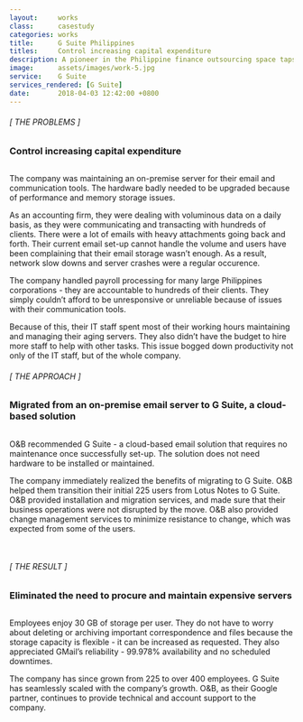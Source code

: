 ```yaml
---
layout:     works
class:      casestudy
categories: works
title:      G Suite Philippines
titles:     Control increasing capital expenditure
description: A pioneer in the Philippine finance outsourcing space taps Orange and Bronze to provide a solution to eliminate costs associated with hardware procurement
image:      assets/images/work-5.jpg
service:    G Suite
services_rendered: [G Suite]
date:       2018-04-03 12:42:00 +0800
---
```

<div class="row">
  <div class="col-12 col-lg-6">
    <H6>[ THE PROBLEMS ]</H6>
    <H3>
      Control increasing capital expenditure
    </H3>
    <img src="{{ "assets/images/hr.svg" | relative_url }}" alt="" class="hr" />
  </div>
  <div class="col-12 col-lg-6">
    <p>
      The company was maintaining an on-premise server for their email and communication tools. The hardware badly needed to be upgraded because of performance and memory storage issues.
    </p>
    <p>
      As an accounting firm, they were dealing with voluminous data on a daily basis, as they were communicating and transacting with hundreds of clients. There were a lot of emails with heavy attachments going back and forth. Their current email set-up cannot handle the volume and users have been complaining that their email storage wasn’t enough. As a result, network slow downs and server crashes were a regular occurence.
    </p>
    <p>
      The company handled payroll processing for many large Philippines corporations - they are accountable to hundreds of their clients. They simply couldn’t afford to be unresponsive or unreliable because of issues with their communication tools.
    </p>
    <p>
      Because of this, their IT staff spent most of their working hours maintaining and managing their aging servers. They also didn’t have the budget to hire more staff to help with other tasks. This issue bogged down productivity not only of the IT staff, but of the whole company.
    </p>
  </div>
</div>
<div class="row">
  <div class="col-12 col-lg-6">
    <H6>[ THE APPROACH ]</H6>
    <H3>Migrated from an on-premise email server to G Suite, a cloud-based solution</H3>
    <img src="{{ "assets/images/hr.svg" | relative_url }}" alt="" class="hr" />
  </div>
  <div class="col-12 col-lg-6">
    <p>
      O&B recommended G Suite - a cloud-based email solution that requires no maintenance once successfully set-up. The solution does not need hardware to be installed or maintained.
    </p>
    <p>
      The company immediately realized the benefits of migrating to G Suite. O&B helped them transition their initial 225 users from Lotus Notes to G Suite. O&B provided installation and migration services, and made sure that their business operations were not disrupted by the move. O&B also provided change management services to minimize resistance to change, which was expected from some of the users.
    </p>
  </div>
</div>
<div class="row">
  <div class="col-12 col-lg-6 text-center">
    <img src="{{ "assets/images/img-casestudy-5c.jpg" | relative_url }}" alt="" class="img-fluid m10" />
  </div>
  <div class="col-12 col-lg-6 text-center">
    <img src="{{ "assets/images/img-casestudy-5b.jpg" | relative_url }}" alt="" class="img-fluid m10" />
    <img src="{{ "assets/images/img-casestudy-5a.jpg" | relative_url }}" alt="" class="img-fluid m10" />
  </div>
</div>
<div class="row">
  <div class="col-12 col-lg-6">
    <H6>[ THE RESULT ]</H6>
    <H3>Eliminated the need to procure and maintain expensive servers</H3>
    <img src="{{ "assets/images/hr.svg" | relative_url }}" alt="" class="hr" />
  </div>
  <div class="col-12 col-lg-6">
    <p>
      Employees enjoy 30 GB of storage per user. They do not have to worry about deleting or archiving important correspondence and files because the storage capacity is flexible - it can be increased as requested. They also appreciated GMail’s reliability - 99.978% availability and no scheduled downtimes.
    </p>
    <p>
      The company has since grown from 225 to over 400 employees. G Suite has seamlessly scaled with the company’s growth. O&B, as their Google partner, continues to provide technical and account support to the company.
    </p>
  </div>
</div>